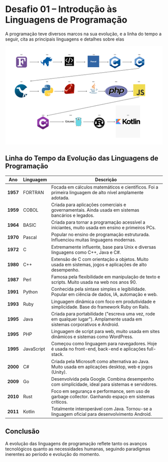 # Desafio 01 – Introdução às Linguagens de Programação

A programação teve diversos marcos na sua evolução, e a linha do tempo a seguir, cita as principais linguagens e detalhes sobre elas

![Linha do tempo das linguagens de programação](./linguagens.svg)

## Linha do Tempo da Evolução das Linguagens de Programação

| Ano      | Linguagem  | Descrição                                                                                                                   |
| -------- | ---------- | --------------------------------------------------------------------------------------------------------------------------- |
| **1957** | FORTRAN    | Focada em cálculos matemáticos e científicos. Foi a primeira linguagem de alto nível amplamente adotada.                    |
| **1959** | COBOL      | Criada para aplicações comerciais e governamentais. Ainda usada em sistemas bancários e legados.                            |
| **1964** | BASIC      | Criada para tornar a programação acessível a iniciantes, muito usada em ensino e primeiros PCs.                             |
| **1970** | Pascal     | Popular no ensino de programação estruturada. Influenciou muitas linguagens modernas.                                       |
| **1972** | C          | Extremamente influente, base para Unix e diversas linguagens como C++, Java e C#.                                           |
| **1980** | C++        | Extensão de C com orientação a objetos. Muito usada em sistemas, jogos e aplicações de alto desempenho.                     |
| **1987** | Perl       | Famosa pela flexibilidade em manipulação de texto e scripts. Muito usada na web nos anos 90.                                |
| **1991** | Python     | Conhecida pela sintaxe simples e legibilidade. Popular em ciência de dados, IA, automação e web.                            |
| **1993** | Ruby       | Linguagem dinâmica com foco em produtividade e simplicidade. Base do framework Ruby on Rails.                               |
| **1995** | Java       | Criada para portabilidade ("escreva uma vez, rode em qualquer lugar"). Amplamente usada em sistemas corporativos e Android. |
| **1995** | PHP        | Linguagem de script para web, muito usada em sites dinâmicos e sistemas como WordPress.                                     |
| **1995** | JavaScript | Começou como linguagem para navegadores. Hoje é usada no front-end, back-end e aplicações full-stack.                       |
| **2000** | C#         | Criada pela Microsoft como alternativa ao Java. Muito usada em aplicações desktop, web e jogos (Unity).                     |
| **2009** | Go         | Desenvolvida pela Google. Combina desempenho com simplicidade, ideal para sistemas e servidores.                            |
| **2010** | Rust       | Foco em segurança e performance, sem uso de garbage collector. Ganhando espaço em sistemas críticos.                        |
| **2011** | Kotlin     | Totalmente interoperável com Java. Tornou-se a linguagem oficial para desenvolvimento Android.                              |

## Conclusão

A evolução das linguagens de programação reflete tanto os avanços tecnológicos quanto as necessidades humanas, seguindo paradigmas inerentes ao período e evolução do momento.
